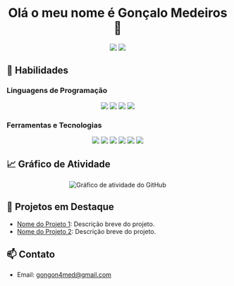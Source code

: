 <h1 align="center">Olá o meu nome é Gonçalo Medeiros 👋</h1>


<p align="center">
  <a href="mailto:gongon4med@gmail.com"><img src="https://img.shields.io/badge/Email-D14836?style=flat&logo=gmail&logoColor=white"></a>
  <a href="https://www.linkedin.com/in/seulinkedin"><img src="https://img.shields.io/badge/LinkedIn-0077B5?style=flat&logo=linkedin&logoColor=white"></a>
</p>

## 🚀 Habilidades
### Linguagens de Programação
<div align="center">
    <img src="https://img.shields.io/badge/Java-%23ED8B00.svg?style=flat&logo=java&logoColor=white" />
    <img src="https://img.shields.io/badge/C-%2300599C.svg?style=flat&logo=c&logoColor=white" />
    <img src="https://img.shields.io/badge/Python-%233776AB.svg?style=flat&logo=python&logoColor=white" />
    <img src="https://img.shields.io/badge/SQL-%2300599C.svg?style=flat&logo=postgresql&logoColor=white" />
</div>

### Ferramentas e Tecnologias
<div align="center">
    <img src="https://img.shields.io/badge/GitHub-%23121011.svg?style=flat&logo=github&logoColor=white" />
    <img src="https://img.shields.io/badge/Bitbucket-%230047B3.svg?style=flat&logo=bitbucket&logoColor=white" />
    <img src="https://img.shields.io/badge/IntelliJ_IDEA-%23000000.svg?style=flat&logo=intellij-idea&logoColor=white" />
    <img src="https://img.shields.io/badge/VS_Code-%23007ACC.svg?style=flat&logo=visual-studio-code&logoColor=white" />
    <img src="https://img.shields.io/badge/Jira-%230052CC.svg?style=flat&logo=jira&logoColor=white" />
    <img src="https://img.shields.io/badge/Oracle-%23F80000.svg?style=flat&logo=oracle&logoColor=white" />
</div>


## 📈 Gráfico de Atividade
<div align="center">
  <img src="https://github-readme-activity-graph.vercel.app/graph?username=goncalomedeiros71&theme=radical&bg_color=0d1117&hide_border=true&area=true" alt="Gráfico de atividade do GitHub" />
</div>

## 🌟 Projetos em Destaque
- [Nome do Projeto 1](link_para_o_projeto): Descrição breve do projeto.
- [Nome do Projeto 2](link_para_o_projeto): Descrição breve do projeto.

## 📫 Contato
- Email: gongon4med@gmail.com

